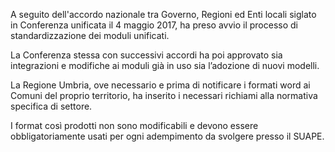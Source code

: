 A seguito dell'accordo nazionale tra Governo, Regioni ed Enti locali siglato in Conferenza unificata il 4 maggio 2017, ha preso avvio il  processo di standardizzazione dei moduli unificati.

La Conferenza stessa con successivi accordi ha poi approvato sia integrazioni e modifiche ai moduli già in uso sia l’adozione di nuovi modelli.

La Regione Umbria, ove necessario e prima di notificare i formati word ai Comuni del proprio territorio, ha inserito i necessari richiami alla normativa specifica di settore.


I format così prodotti non sono modificabili e devono essere obbligatoriamente usati per ogni adempimento da svolgere presso il SUAPE.
